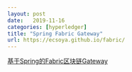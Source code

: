 ```yaml
---
layout: post
date:   2019-11-16
categories: [hyperledger]
title: "Spring Fabric Gateway"
url: https://ecsoya.github.io/fabric/
---
```


[基于Spring的Fabric区块链Gateway](https://ecsoya.github.io/fabric/)
